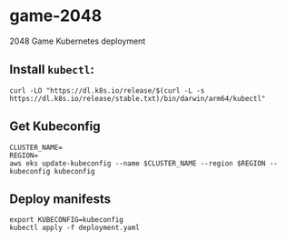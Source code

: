 # game-2048
2048 Game Kubernetes deployment

## Install `kubectl`:
```shell
curl -LO "https://dl.k8s.io/release/$(curl -L -s https://dl.k8s.io/release/stable.txt)/bin/darwin/arm64/kubectl"
```

## Get Kubeconfig
```shell
CLUSTER_NAME=
REGION=
aws eks update-kubeconfig --name $CLUSTER_NAME --region $REGION --kubeconfig kubeconfig 
```

## Deploy manifests
```shell
export KUBECONFIG=kubeconfig
kubectl apply -f deployment.yaml
```
